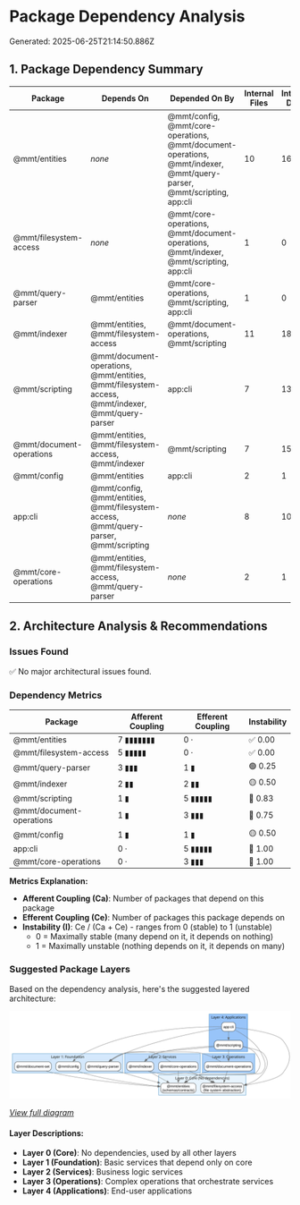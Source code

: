# Package Dependency Analysis

Generated: 2025-06-25T21:14:50.886Z

## 1. Package Dependency Summary

| Package | Depends On | Depended On By | Internal Files | Internal Deps |
|---------|------------|----------------|----------------|---------------|
| @mmt/entities | _none_ | @mmt/config, @mmt/core-operations, @mmt/document-operations, @mmt/indexer, @mmt/query-parser, @mmt/scripting, app:cli | 10 | 16 |
| @mmt/filesystem-access | _none_ | @mmt/core-operations, @mmt/document-operations, @mmt/indexer, @mmt/scripting, app:cli | 1 | 0 |
| @mmt/query-parser | @mmt/entities | @mmt/core-operations, @mmt/scripting, app:cli | 1 | 0 |
| @mmt/indexer | @mmt/entities, @mmt/filesystem-access | @mmt/document-operations, @mmt/scripting | 11 | 18 |
| @mmt/scripting | @mmt/document-operations, @mmt/entities, @mmt/filesystem-access, @mmt/indexer, @mmt/query-parser | app:cli | 7 | 13 |
| @mmt/document-operations | @mmt/entities, @mmt/filesystem-access, @mmt/indexer | @mmt/scripting | 7 | 15 |
| @mmt/config | @mmt/entities | app:cli | 2 | 1 |
| app:cli | @mmt/config, @mmt/entities, @mmt/filesystem-access, @mmt/query-parser, @mmt/scripting | _none_ | 8 | 10 |
| @mmt/core-operations | @mmt/entities, @mmt/filesystem-access, @mmt/query-parser | _none_ | 2 | 1 |
## 2. Architecture Analysis & Recommendations

### Issues Found

✅ No major architectural issues found.

### Dependency Metrics

| Package | Afferent Coupling | Efferent Coupling | Instability |
|---------|------------------|-------------------|-------------|
| @mmt/entities | 7 ▮▮▮▮▮▮▮ | 0 · | ✅ 0.00 |
| @mmt/filesystem-access | 5 ▮▮▮▮▮ | 0 · | ✅ 0.00 |
| @mmt/query-parser | 3 ▮▮▮ | 1 ▮ | 🟢 0.25 |
| @mmt/indexer | 2 ▮▮ | 2 ▮▮ | 🟡 0.50 |
| @mmt/scripting | 1 ▮ | 5 ▮▮▮▮▮ | 🔴 0.83 |
| @mmt/document-operations | 1 ▮ | 3 ▮▮▮ | 🔴 0.75 |
| @mmt/config | 1 ▮ | 1 ▮ | 🟡 0.50 |
| app:cli | 0 · | 5 ▮▮▮▮▮ | 🔴 1.00 |
| @mmt/core-operations | 0 · | 3 ▮▮▮ | 🔴 1.00 |

**Metrics Explanation:**
- **Afferent Coupling (Ca)**: Number of packages that depend on this package
- **Efferent Coupling (Ce)**: Number of packages this package depends on
- **Instability (I)**: Ce / (Ca + Ce) - ranges from 0 (stable) to 1 (unstable)
  - 0 = Maximally stable (many depend on it, it depends on nothing)
  - 1 = Maximally unstable (nothing depends on it, it depends on many)

### Suggested Package Layers

Based on the dependency analysis, here's the suggested layered architecture:

![Package Layers Diagram](./package-layers.svg)

_[View full diagram](./package-layers.svg)_

#### Layer Descriptions:

- **Layer 0 (Core)**: No dependencies, used by all other layers
- **Layer 1 (Foundation)**: Basic services that depend only on core
- **Layer 2 (Services)**: Business logic services
- **Layer 3 (Operations)**: Complex operations that orchestrate services
- **Layer 4 (Applications)**: End-user applications

